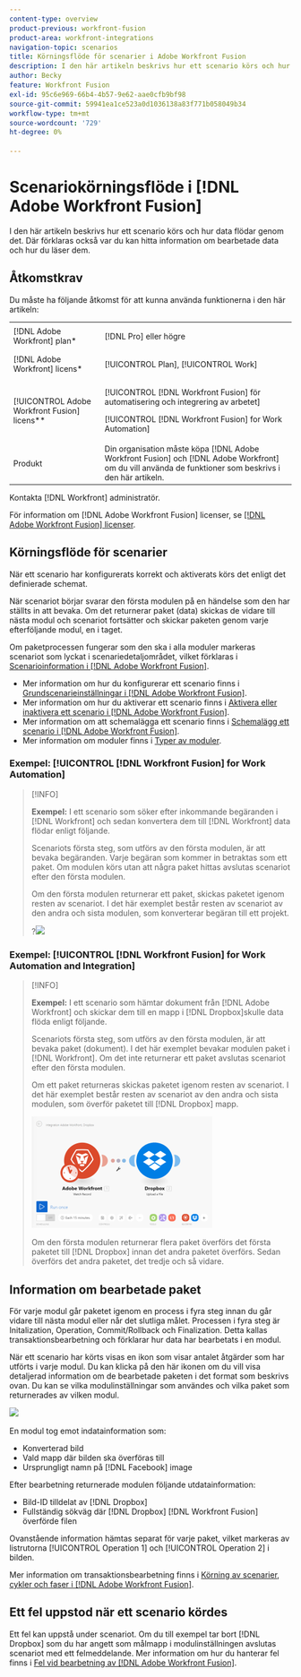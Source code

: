 ```yaml
---
content-type: overview
product-previous: workfront-fusion
product-area: workfront-integrations
navigation-topic: scenarios
title: Körningsflöde för scenarier i Adobe Workfront Fusion
description: I den här artikeln beskrivs hur ett scenario körs och hur data flödar genom det. Där förklaras också var du kan hitta information om bearbetade data och hur du läser dem.
author: Becky
feature: Workfront Fusion
exl-id: 95c6e969-66b4-4b57-9e62-aae0cfb9bf98
source-git-commit: 59941ea1ce523a0d1036138a83f771b058049b34
workflow-type: tm+mt
source-wordcount: '729'
ht-degree: 0%

---
```


# Scenariokörningsflöde i [!DNL Adobe Workfront Fusion]

I den här artikeln beskrivs hur ett scenario körs och hur data flödar genom det. Där förklaras också var du kan hitta information om bearbetade data och hur du läser dem.

## Åtkomstkrav

Du måste ha följande åtkomst för att kunna använda funktionerna i den här artikeln:

<table style="table-layout:auto"> 
 <col> 
 <col> 
 <tbody> 
  <tr> 
    <td role="rowheader">[!DNL Adobe Workfront] plan*</td> 
   <td> <p>[!DNL Pro] eller högre</p> </td> 
  </tr> 
  <tr data-mc-conditions=""> 
   <td role="rowheader">[!DNL Adobe Workfront] licens*</td> 
   <td> <p>[!UICONTROL Plan], [!UICONTROL Work]</p> </td> 
  </tr> 
  <tr> 
   <td role="rowheader">[!UICONTROL Adobe Workfront Fusion] licens**</td> 
   <td> <p>[!UICONTROL [!DNL Workfront Fusion] för automatisering och integrering av arbetet] </p><p>[!UICONTROL [!DNL Workfront Fusion] for Work Automation] </p>  </td> 
  </tr> 
  <tr> 
   <td role="rowheader">Produkt</td> 
   <td>Din organisation måste köpa [!DNL Adobe Workfront Fusion] och [!DNL Adobe Workfront] om du vill använda de funktioner som beskrivs i den här artikeln.</td> 
  </tr> 
 </tbody> 
</table>

Kontakta [!DNL Workfront] administratör.

För information om [!DNL Adobe Workfront Fusion] licenser, se [[!DNL Adobe Workfront Fusion] licenser](../../workfront-fusion/get-started/license-automation-vs-integration.md).

## Körningsflöde för scenarier

När ett scenario har konfigurerats korrekt och aktiverats körs det enligt det definierade schemat.

När scenariot börjar svarar den första modulen på en händelse som den har ställts in att bevaka. Om det returnerar paket (data) skickas de vidare till nästa modul och scenariot fortsätter och skickar paketen genom varje efterföljande modul, en i taget.

Om paketprocessen fungerar som den ska i alla moduler markeras scenariot som lyckat i scenariedetaljområdet, vilket förklaras i [Scenarioinformation i [!DNL Adobe Workfront Fusion]](../../workfront-fusion/scenarios/scenario-detail.md).

* Mer information om hur du konfigurerar ett scenario finns i [Grundscenarieinställningar i [!DNL Adobe Workfront Fusion]](../../workfront-fusion/scenarios/basic-scenario-settings.md).
* Mer information om hur du aktiverar ett scenario finns i [Aktivera eller inaktivera ett scenario i [!DNL Adobe Workfront Fusion]](../../workfront-fusion/scenarios/activate-or-inactivate-scenario.md).
* Mer information om att schemalägga ett scenario finns i [Schemalägg ett scenario i [!DNL Adobe Workfront Fusion]](../../workfront-fusion/scenarios/schedule-a-scenario.md).
* Mer information om moduler finns i [Typer av moduler](../../workfront-fusion/modules/module-types.md).

### Exempel: [!UICONTROL [!DNL Workfront Fusion] for Work Automation]

>[!INFO]
>
>**Exempel:** I ett scenario som söker efter inkommande begäranden i [!DNL Workfront] och sedan konvertera dem till [!DNL Workfront] data flödar enligt följande.
>
>Scenariots första steg, som utförs av den första modulen, är att bevaka begäranden. Varje begäran som kommer in betraktas som ett paket. Om modulen körs utan att några paket hittas avslutas scenariot efter den första modulen.
>
>Om den första modulen returnerar ett paket, skickas paketet igenom resten av scenariot. I det här exemplet består resten av scenariot av den andra och sista modulen, som konverterar begäran till ett projekt.
>
>?![](assets/example-execution-flow-wf-only-350x157.png)

### Exempel: [!UICONTROL [!DNL Workfront Fusion] for Work Automation and Integration]

>[!INFO]
>
>**Exempel:** I ett scenario som hämtar dokument från [!DNL Adobe Workfront] och skickar dem till en mapp i [!DNL Dropbox]skulle data flöda enligt följande.
>
>Scenariots första steg, som utförs av den första modulen, är att bevaka paket (dokument). I det här exemplet bevakar modulen paket i [!DNL Workfront]. Om det inte returnerar ett paket avslutas scenariot efter den första modulen.
>
>Om ett paket returneras skickas paketet igenom resten av scenariot. I det här exemplet består resten av scenariot av den andra och sista modulen, som överför paketet till [!DNL Dropbox] mapp.
>
>![](assets/example-wf-dropbox-scen-execution-flow-350x202.png)
>
>Om den första modulen returnerar flera paket överförs det första paketet till [!DNL Dropbox] innan det andra paketet överförs. Sedan överförs det andra paketet, det tredje och så vidare.

## Information om bearbetade paket

För varje modul går paketet igenom en process i fyra steg innan du går vidare till nästa modul eller når det slutliga målet. Processen i fyra steg är Initalization, Operation, Commit/Rollback och Finalization. Detta kallas transaktionsbearbetning och förklarar hur data har bearbetats i en modul.

När ett scenario har körts visas en ikon som visar antalet åtgärder som har utförts i varje modul. Du kan klicka på den här ikonen om du vill visa detaljerad information om de bearbetade paketen i det format som beskrivs ovan. Du kan se vilka modulinställningar som användes och vilka paket som returnerades av vilken modul.

![](assets/info-processed-bundles-350x396.png)

En modul tog emot indatainformation som:

* Konverterad bild
* Vald mapp där bilden ska överföras till
* Ursprungligt namn på [!DNL Facebook] image

Efter bearbetning returnerade modulen följande utdatainformation:

* Bild-ID tilldelat av [!DNL Dropbox]
* Fullständig sökväg där [!DNL Dropbox] [!DNL Workfront Fusion] överförde filen

Ovanstående information hämtas separat för varje paket, vilket markeras av listrutorna [!UICONTROL Operation 1] och [!UICONTROL Operation 2] i bilden.

Mer information om transaktionsbearbetning finns i [Körning av scenarier, cykler och faser i [!DNL Adobe Workfront Fusion]](../../workfront-fusion/scenarios/scenario-execution-cycles-phases.md).

## Ett fel uppstod när ett scenario kördes

Ett fel kan uppstå under scenariot. Om du till exempel tar bort [!DNL Dropbox] som du har angett som målmapp i modulinställningen avslutas scenariot med ett felmeddelande. Mer information om hur du hanterar fel finns i [Fel vid bearbetning av [!DNL Adobe Workfront Fusion]](../../workfront-fusion/errors/error-processing.md).
